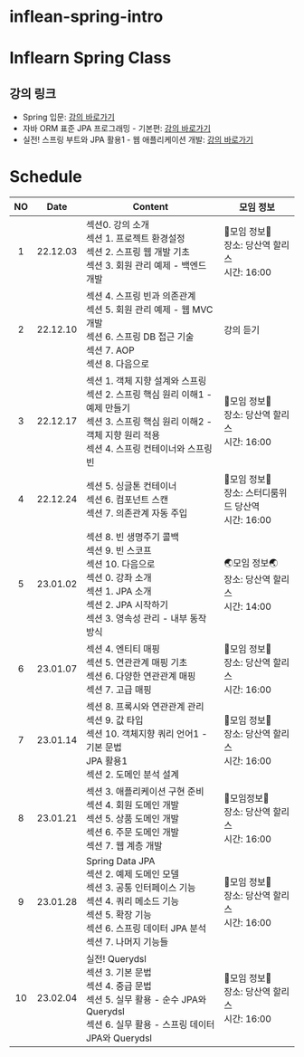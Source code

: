 # inflean-spring-intro

# Inflearn Spring Class

## 강의 링크

-   Spring 입문: [강의 바로가기](https://www.inflearn.com/course/%EC%8A%A4%ED%94%84%EB%A7%81-%EC%9E%85%EB%AC%B8-%EC%8A%A4%ED%94%84%EB%A7%81%EB%B6%80%ED%8A%B8/dashboard)
-   자바 ORM 표준 JPA 프로그래밍 - 기본편: [강의 바로가기](https://www.inflearn.com/course/ORM-JPA-Basic/dashboard)
-   실전! 스프링 부트와 JPA 활용1 - 웹 애플리케이션 개발: [강의 바로가기](https://www.inflearn.com/course/%EC%8A%A4%ED%94%84%EB%A7%81%EB%B6%80%ED%8A%B8-JPA-%ED%99%9C%EC%9A%A9-1/dashboard)

# Schedule

| NO  |   Date   | Content                                                                                                                                                                                  | 모임 정보                                                 |
| :-: | :------: | ---------------------------------------------------------------------------------------------------------------------------------------------------------------------------------------- | --------------------------------------------------------- |
|  1  | 22.12.03 | 섹션0. 강의 소개<br>섹션 1. 프로젝트 환경설정<br>섹션 2. 스프링 웹 개발 기초<br>섹션 3. 회원 관리 예제 - 백엔드 개발                                                                     | 🤜모임 정보🤛<br>장소: 당산역 할리스<br>시간: 16:00       |
|  2  | 22.12.10 | 섹션 4. 스프링 빈과 의존관계<br>섹션 5. 회원 관리 예제 - 웹 MVC 개발<br>섹션 6. 스프링 DB 접근 기술<br>섹션 7. AOP<br>섹션 8. 다음으로<br>                                               | 강의 듣기                                                 |
|  3  | 22.12.17 | 섹션 1. 객체 지향 설계와 스프링<br>섹션 2. 스프링 핵심 원리 이해1 - 예제 만들기<br>섹션 3. 스프링 핵심 원리 이해2 - 객체 지향 원리 적용<br>섹션 4. 스프링 컨테이너와 스프링 빈           | 🤜모임 정보🤛<br>장소: 당산역 할리스<br>시간: 16:00       |
|  4  | 22.12.24 | 섹션 5. 싱글톤 컨테이너<br>섹션 6. 컴포넌트 스캔<br>섹션 7. 의존관계 자동 주입                                                                                                           | 🎄모임 정보🎄<br>장소: 스터디룸위드 당산역<br>시간: 16:00 |
|  5  | 23.01.02 | 섹션 8. 빈 생명주기 콜백<br>섹션 9. 빈 스코프<br>섹션 10. 다음으로<br>섹션 0. 강좌 소개<br>섹션 1. JPA 소개<br>섹션 2. JPA 시작하기<br>섹션 3. 영속성 관리 - 내부 동작 방식              | 🌏모임 정보🌏<br>장소: 당산역 할리스<br>시간: 14:00       |
|  6  | 23.01.07 | 섹션 4. 엔티티 매핑<br>섹션 5. 연관관계 매핑 기초<br>섹션 6. 다양한 연관관계 매핑<br>섹션 7. 고급 매핑                                                                                   | 🐥모임 정보🐥<br>장소: 당산역 할리스<br>시간: 16:00       |
|  7  | 23.01.14 | 섹션 8. 프록시와 연관관계 관리<br>섹션 9. 값 타입<br>섹션 10. 객체지향 쿼리 언어1 - 기본 문법<br>JPA 활용1<br>섹션 2. 도메인 분석 설계                                                   | 🚿모임 정보🚿<br>장소: 당산역 할리스<br>시간: 16:00       |
|  8  | 23.01.21 | 섹션 3. 애플리케이션 구현 준비<br>섹션 4. 회원 도메인 개발<br>섹션 5. 상품 도메인 개발<br>섹션 6. 주문 도메인 개발<br>섹션 7. 웹 계층 개발                                               | 🐚모임정보🐚<br>장소: 당산역 할리스<br>시간: 16:00        |
|  9  | 23.01.28 | Spring Data JPA <br>섹션 2. 예제 도메인 모델<br>섹션 3. 공통 인터페이스 기능<br>섹션 4. 쿼리 메소드 기능<br>섹션 5. 확장 기능<br>섹션 6. 스프링 데이터 JPA 분석<br>섹션 7. 나머지 기능들 | 🐤모임 정보🐤<br>장소: 당산역 할리스<br>시간: 16:00       |
| 10  | 23.02.04 | 실전! Querydsl<br>섹션 3. 기본 문법<br>섹션 4. 중급 문법<br>섹션 5. 실무 활용 - 순수 JPA와 Querydsl<br>섹션 6. 실무 활용 - 스프링 데이터 JPA와 Querydsl                                  | 💫모임 정보💫<br>장소: 당산역 할리스<br>시간: 16:00       |
